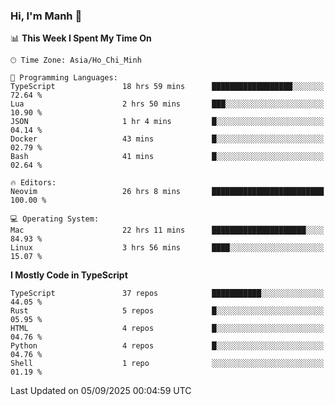 ### Hi, I'm Manh 👋

<!--START_SECTION:waka-->
📊 **This Week I Spent My Time On** 

```text
🕑︎ Time Zone: Asia/Ho_Chi_Minh

💬 Programming Languages: 
TypeScript               18 hrs 59 mins      ██████████████████░░░░░░░   72.64 % 
Lua                      2 hrs 50 mins       ███░░░░░░░░░░░░░░░░░░░░░░   10.90 % 
JSON                     1 hr 4 mins         █░░░░░░░░░░░░░░░░░░░░░░░░   04.14 % 
Docker                   43 mins             █░░░░░░░░░░░░░░░░░░░░░░░░   02.79 % 
Bash                     41 mins             █░░░░░░░░░░░░░░░░░░░░░░░░   02.64 % 

🔥 Editors: 
Neovim                   26 hrs 8 mins       █████████████████████████   100.00 % 

💻 Operating System: 
Mac                      22 hrs 11 mins      █████████████████████░░░░   84.93 % 
Linux                    3 hrs 56 mins       ████░░░░░░░░░░░░░░░░░░░░░   15.07 % 
```

**I Mostly Code in TypeScript** 

```text
TypeScript               37 repos            ███████████░░░░░░░░░░░░░░   44.05 % 
Rust                     5 repos             █░░░░░░░░░░░░░░░░░░░░░░░░   05.95 % 
HTML                     4 repos             █░░░░░░░░░░░░░░░░░░░░░░░░   04.76 % 
Python                   4 repos             █░░░░░░░░░░░░░░░░░░░░░░░░   04.76 % 
Shell                    1 repo              ░░░░░░░░░░░░░░░░░░░░░░░░░   01.19 % 
```




 Last Updated on 05/09/2025 00:04:59 UTC
<!--END_SECTION:waka-->
